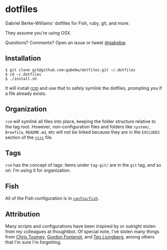 # dotfiles

Gabriel Berke-Williams' dotfiles for Fish, ruby, git, and more.

They assume you're using OSX.

Questions? Comments? Open an issue or tweet [@gabebw](https://twitter.com/gabebw).

## Installation

    $ git clone git@github.com:gabebw/dotfiles.git ~/.dotfiles
    $ cd ~/.dotfiles
    $ ./install.sh

It will install [rcm] and use that to safely symlink the dotfiles, prompting you
if a file already exists.

[rcm]: http://thoughtbot.github.io/rcm/rcm.7.html

## Organization

`rcm` will symlink all files into place, keeping the folder structure relative
to the tag root. However, non-configuration files and folders like `system/`,
`Brewfile`, `README.md`, etc will not be linked because they are in the
`EXCLUDES` section of the [`rcrc`](/rcrc) file.

## Tags

`rcm` has the concept of tags: items under `tag-git/` are in the `git` tag, and
so on. I'm using it for organization.

## Fish

All of the Fish configuration is in [`config/fish`](/config/fish).

## Attribution

Many scripts and configurations have been inspired by or outright stolen from
my colleagues at thoughtbot. Of special note, I've stolen many things from
[Chris Toomey], [Gordon Fontenot], and [Teo Ljungberg], among others that I'm
sure I'm forgetting.

[Chris Toomey]: https://github.com/christoomey/dotfiles
[Gordon Fontenot]: https://github.com/gfontenot/dotfiles
[Teo Ljungberg]: https://github.com/teoljungberg/dotfiles
